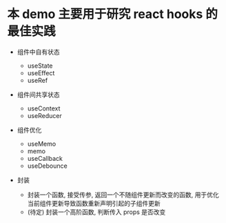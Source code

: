 # 本 demo 主要用于研究 react hooks 的最佳实践

- 组件中自有状态
  - useState
  - useEffect
  - useRef
- 组件间共享状态

  - useContext
  - useReducer

- 组件优化

  - useMemo
  - memo
  - useCallback
  - useDebounce

- 封装
  - 封装一个函数, 接受传参, 返回一个不随组件更新而改变的函数, 用于优化当前组件更新导致函数重新声明引起的子组件更新
  - (待定) 封装一个高阶函数, 判断传入 props 是否改变
